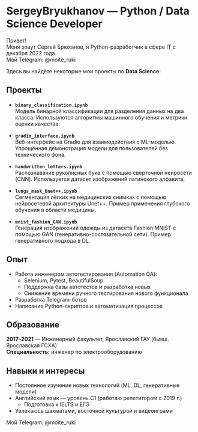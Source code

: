 # SergeyBryukhanov — Python / Data Science Developer

Привет!  
Меня зовут Сергей Брюханов, я Python-разработчик в сфере IT с декабря 2022 года.  
Мой Telegram: @moite_ruki

Здесь вы найдёте некоторые мои проекты по **Data Science**:

## Проекты

- **`binary_classification.ipynb`**  
  Модель бинарной классификации для разделения данных на два класса. Используются алгоритмы машинного обучения и метрики оценки качества.

- **`gradio_interface.ipynb`**  
  Веб-интерфейс на Gradio для взаимодействия с ML-моделью. Упрощённая демонстрация модели для пользователей без технического фона.

- **`handwritten_letters.ipynb`**  
  Распознавание рукописных букв с помощью сверточной нейросети (CNN). Используется датасет изображений латинского алфавита.

- **`lungs_mask_Unet++.ipynb`**  
  Сегментация лёгких на медицинских снимках с помощью нейросетевой архитектуры Unet++. Пример применения глубокого обучения в области медицины.

- **`mnist_fashion_GAN.ipynb`**  
  Генерация изображений одежды из датасета Fashion MNIST с помощью GAN (генеративно-состязательной сети). Пример генеративного подхода в DL.

## Опыт

- Работа инженером автотестирования (Automation QA):
  - Selenium, Pytest, BeautifulSoup
  - Поддержка базы автотестов и разработка новых
  - Снижение времени ручного тестирования нового функционала
- Разработка Telegram-ботов
- Написание Python-скриптов и автоматизация процессов

## Образование

**2017–2021** — Инженерный факультет, Ярославский ГАУ (бывш. Ярославская ГСХА)  
**Специальность:** инженер по электрооборудованию

## Навыки и интересы

- Постоянное изучение новых технологий (ML, DL, генеративные модели)
- Английский язык — уровень C1 (работаю репетитором с 2019 г.)
  - Подготовка к IELTS и ЕГЭ
- Увлекаюсь шахматами, восточной культурой и видеоиграми


Мой Telegram: @moite_ruki
